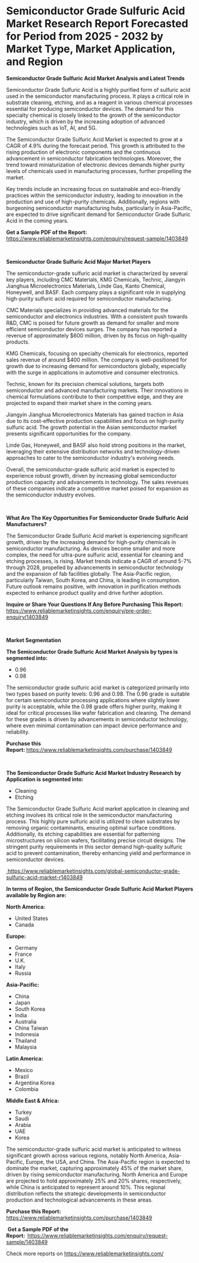 <p><h1>Semiconductor Grade Sulfuric Acid Market Research Report Forecasted for Period from 2025 -  2032 by Market Type, Market Application, and Region</h1></p><p><strong>Semiconductor Grade Sulfuric Acid Market Analysis and Latest Trends</strong></p>
<p><p>Semiconductor Grade Sulfuric Acid is a highly purified form of sulfuric acid used in the semiconductor manufacturing process. It plays a critical role in substrate cleaning, etching, and as a reagent in various chemical processes essential for producing semiconductor devices. The demand for this specialty chemical is closely linked to the growth of the semiconductor industry, which is driven by the increasing adoption of advanced technologies such as IoT, AI, and 5G.</p><p>The Semiconductor Grade Sulfuric Acid Market is expected to grow at a CAGR of 4.9% during the forecast period. This growth is attributed to the rising production of electronic components and the continuous advancement in semiconductor fabrication technologies. Moreover, the trend toward miniaturization of electronic devices demands higher purity levels of chemicals used in manufacturing processes, further propelling the market.</p><p>Key trends include an increasing focus on sustainable and eco-friendly practices within the semiconductor industry, leading to innovation in the production and use of high-purity chemicals. Additionally, regions with burgeoning semiconductor manufacturing hubs, particularly in Asia-Pacific, are expected to drive significant demand for Semiconductor Grade Sulfuric Acid in the coming years.</p></p>
<p><strong>Get a Sample PDF of the Report:&nbsp;</strong> <a href="https://www.reliablemarketinsights.com/enquiry/request-sample/1403849?utm_campaign=2538&utm_medium=2&utm_source=Github&utm_content=ia&utm_term=28032025&utm_id=semiconductor-grade-sulfuric-acid">https://www.reliablemarketinsights.com/enquiry/request-sample/1403849</a></p>
<p>&nbsp;</p>
<p><strong>Semiconductor Grade Sulfuric Acid Major Market Players</strong></p>
<p><p>The semiconductor-grade sulfuric acid market is characterized by several key players, including CMC Materials, KMG Chemicals, Technic, Jiangyin Jianghua Microelectronics Materials, Linde Gas, Kanto Chemical, Honeywell, and BASF. Each company plays a significant role in supplying high-purity sulfuric acid required for semiconductor manufacturing.</p><p>CMC Materials specializes in providing advanced materials for the semiconductor and electronics industries. With a consistent push towards R&D, CMC is poised for future growth as demand for smaller and more efficient semiconductor devices surges. The company has reported a revenue of approximately $600 million, driven by its focus on high-quality products.</p><p>KMG Chemicals, focusing on specialty chemicals for electronics, reported sales revenue of around $400 million. The company is well-positioned for growth due to increasing demand for semiconductors globally, especially with the surge in applications in automotive and consumer electronics.</p><p>Technic, known for its precision chemical solutions, targets both semiconductor and advanced manufacturing markets. Their innovations in chemical formulations contribute to their competitive edge, and they are projected to expand their market share in the coming years.</p><p>Jiangyin Jianghua Microelectronics Materials has gained traction in Asia due to its cost-effective production capabilities and focus on high-purity sulfuric acid. The growth potential in the Asian semiconductor market presents significant opportunities for the company.</p><p>Linde Gas, Honeywell, and BASF also hold strong positions in the market, leveraging their extensive distribution networks and technology-driven approaches to cater to the semiconductor industry's evolving needs.</p><p>Overall, the semiconductor-grade sulfuric acid market is expected to experience robust growth, driven by increasing global semiconductor production capacity and advancements in technology. The sales revenues of these companies indicate a competitive market poised for expansion as the semiconductor industry evolves.</p></p>
<p>&nbsp;</p>
<p><strong>What Are The Key Opportunities For Semiconductor Grade Sulfuric Acid Manufacturers?</strong></p>
<p><p>The Semiconductor Grade Sulfuric Acid market is experiencing significant growth, driven by the increasing demand for high-purity chemicals in semiconductor manufacturing. As devices become smaller and more complex, the need for ultra-pure sulfuric acid, essential for cleaning and etching processes, is rising. Market trends indicate a CAGR of around 5-7% through 2028, propelled by advancements in semiconductor technology and the expansion of fab facilities globally. The Asia-Pacific region, particularly Taiwan, South Korea, and China, is leading in consumption. Future outlook remains positive, with innovation in purification methods expected to enhance product quality and drive further adoption.</p></p>
<p><strong>Inquire or Share Your Questions If Any Before Purchasing This Report:</strong> <a href="https://www.reliablemarketinsights.com/enquiry/pre-order-enquiry/1403849?utm_campaign=2538&utm_medium=2&utm_source=Github&utm_content=ia&utm_term=28032025&utm_id=semiconductor-grade-sulfuric-acid">https://www.reliablemarketinsights.com/enquiry/pre-order-enquiry/1403849</a></p>
<p>&nbsp;</p>
<p><strong>Market Segmentation</strong></p>
<p><strong>The Semiconductor Grade Sulfuric Acid Market Analysis by types is segmented into:</strong></p>
<p><ul><li>0.96</li><li>0.98</li></ul></p>
<p><p>The semiconductor grade sulfuric acid market is categorized primarily into two types based on purity levels: 0.96 and 0.98. The 0.96 grade is suitable for certain semiconductor processing applications where slightly lower purity is acceptable, while the 0.98 grade offers higher purity, making it ideal for critical processes like wafer fabrication and cleaning. The demand for these grades is driven by advancements in semiconductor technology, where even minimal contamination can impact device performance and reliability.</p></p>
<p><strong>Purchase this Report:&nbsp;</strong><a href="https://www.reliablemarketinsights.com/purchase/1403849?utm_campaign=2538&utm_medium=2&utm_source=Github&utm_content=ia&utm_term=28032025&utm_id=semiconductor-grade-sulfuric-acid">https://www.reliablemarketinsights.com/purchase/1403849</a></p>
<p>&nbsp;</p>
<p><strong>The Semiconductor Grade Sulfuric Acid Market Industry Research by Application is segmented into:</strong></p>
<p><ul><li>Cleaning</li><li>Etching</li></ul></p>
<p><p>The Semiconductor Grade Sulfuric Acid market application in cleaning and etching involves its critical role in the semiconductor manufacturing process. This highly pure sulfuric acid is utilized to clean substrates by removing organic contaminants, ensuring optimal surface conditions. Additionally, its etching capabilities are essential for patterning microstructures on silicon wafers, facilitating precise circuit designs. The stringent purity requirements in this sector demand high-quality sulfuric acid to prevent contamination, thereby enhancing yield and performance in semiconductor devices.</p></p>
<p><a href="https://www.reliablemarketinsights.com/global-semiconductor-grade-sulfuric-acid-market-r1403849?utm_campaign=2538&utm_medium=2&utm_source=Github&utm_content=ia&utm_term=28032025&utm_id=semiconductor-grade-sulfuric-acid">&nbsp;https://www.reliablemarketinsights.com/global-semiconductor-grade-sulfuric-acid-market-r1403849</a></p>
<p><strong>In terms of Region, the Semiconductor Grade Sulfuric Acid Market Players available by Region are:</strong></p>
<p>
    <p> <strong> North America: </strong>
        <ul>
            <li>United States</li>
            <li>Canada</li>
        </ul>
        </p> 
    <p> <strong> Europe: </strong>
        <ul>
            <li>Germany</li>
            <li>France</li>
            <li>U.K.</li>
            <li>Italy</li>
            <li>Russia</li>
        </ul>
        </p> 
    <p> <strong> Asia-Pacific: </strong>
        <ul>
            <li>China</li>
            <li>Japan</li>
            <li>South Korea</li>
            <li>India</li>
            <li>Australia</li>
            <li>China Taiwan</li>
            <li>Indonesia</li>
            <li>Thailand</li>
            <li>Malaysia</li>
        </ul>
        </p> 
    <p> <strong> Latin America: </strong>
        <ul>
            <li>Mexico</li>
            <li>Brazil</li>
            <li>Argentina Korea</li>
            <li>Colombia</li>
        </ul>
        </p> 
    <p> <strong> Middle East & Africa: </strong>
        <ul>
            <li>Turkey</li>
            <li>Saudi</li>
            <li>Arabia</li>
            <li>UAE</li>
            <li>Korea</li>
        </ul>
    </p>
    </p>
<p><p>The semiconductor-grade sulfuric acid market is anticipated to witness significant growth across various regions, notably North America, Asia-Pacific, Europe, the USA, and China. The Asia-Pacific region is expected to dominate the market, capturing approximately 45% of the market share, driven by rising semiconductor manufacturing. North America and Europe are projected to hold approximately 25% and 20% shares, respectively, while China is anticipated to represent around 10%. This regional distribution reflects the strategic developments in semiconductor production and technological advancements in these areas.</p></p>
<p><strong>Purchase this Report: </strong><a href="https://www.reliablemarketinsights.com/purchase/1403849?utm_campaign=2538&utm_medium=2&utm_source=Github&utm_content=ia&utm_term=28032025&utm_id=semiconductor-grade-sulfuric-acid">https://www.reliablemarketinsights.com/purchase/1403849</a></p>
<p>&nbsp;<strong>Get a Sample PDF of the Report:&nbsp;&nbsp;</strong><a href="https://www.reliablemarketinsights.com/enquiry/request-sample/1403849?utm_campaign=2538&utm_medium=2&utm_source=Github&utm_content=ia&utm_term=28032025&utm_id=semiconductor-grade-sulfuric-acid">https://www.reliablemarketinsights.com/enquiry/request-sample/1403849</a></p>
<p><strong></strong></p>
<p>Check more reports on <a href="https://www.reliablemarketinsights.com/?utm_campaign=2538&utm_medium=2&utm_source=Github&utm_content=ia&utm_term=28032025&utm_id=semiconductor-grade-sulfuric-acid">https://www.reliablemarketinsights.com/</a></p>